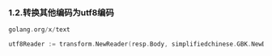 ### 1.2.转换其他编码为utf8编码
```go
golang.org/x/text
```
```go
utf8Reader := transform.NewReader(resp.Body, simplifiedchinese.GBK.NewDecoder())
```